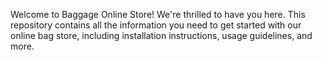 Welcome to Baggage Online Store! We're thrilled to have you here. This repository contains all the information you need to get started with our online bag store, including installation instructions, usage guidelines, and more.